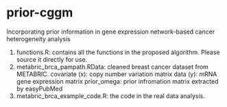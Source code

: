 # prior-cggm
Incorporating prior information in gene expression network-based cancer heterogeneity analysis

1. functions.R: contains all the functions in the proposed algorithm. Please source it directly for use.
2. metabric_brca_pampath.RData: cleaned breast cancer dataset from METABRIC.
   covariate (x): copy number variation matrix
   data (y): mRNA gene expression matrix
   prior_omega: prior infromation matrix extracted by easyPubMed
3. metabric_brca_example_code.R: the code in the real data analysis.
